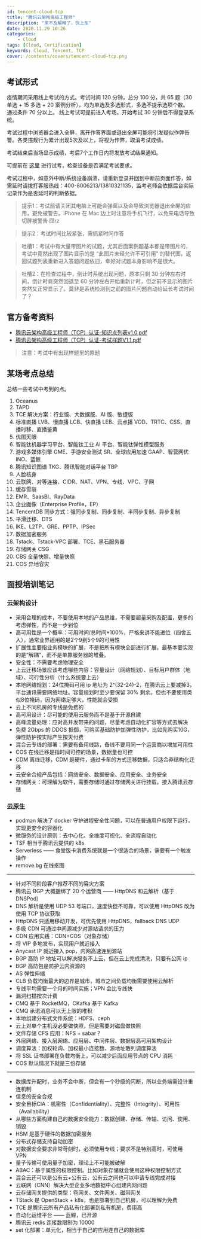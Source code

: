 ```yaml
---
id: tencent-cloud-tcp
title: "腾讯云架构高级工程师"
description: "来不及解释了，快上车"
date: 2020.11.29 10:26
categories:
    - Cloud
tags: [Cloud, Certification]
keywords: Cloud, Tencent, TCP
cover: /contents/covers/tencent-cloud-tcp.png
---
```


## 考试形式

疫情期间采用线上考试的方式。考试时间 120 分钟，总分 100 分，共 65 题（30 单选 + 15 多选 + 20 案例分析），均为单选及多选形式，多选不提示选项个数。
通过条件 70 分以上。
线上考试可提前进入考场，开始考试 30 分钟后不得登录系统。

考试过程中浏览器会进入全屏，离开作答界面或退出全屏可能将引发疑似作弊告警。各类违规行为累计出现5次及以上，将视为作弊，取消考试成绩。

考试结束后当场显示成绩，考后7个工作日内将发放考试结果通知。

可提前在 [这里](https://tx.weicewang.com/login/p/209100) 进行试考，检查设备是否满足考试要求。

考试过程中，如意外中断/系统设备崩溃，请重新登录并回到中断前页面作答，如需延时请拨打客服热线：400-8006213/13810321135，监考老师会依据后台实际记录作为是否延时的判断依据。

> 提示1：考试前请关闭其电脑上可能会弹窗以及会导致浏览器退出全屏的应用，避免被警告。iPhone 在 Mac 边上时注意将手机飞行，以免来电话导致切屏被警告 囧rz

> 提示2：考试时间比较紧张，需抓紧时间作答

> 吐槽1：考试中有大量带图片的试题，尤其后面案例题基本都是带图片的，考试中竟然出现了图片显示的是 “此图片未经允许不可引用” 的替代图，返回试题列表重新进入答题问题依旧，幸好对试题本身影响不是很大。

> 吐槽2：在检查过程中，倒计时系统出现问题，原本只剩 30 分钟左右时间，倒计时竟突然回退至 60 分钟左右开始重新计时，但之前不显示的图片突然又正常显示了。莫非是系统检测到之前的图片问题自动给延长考试时间了？

## 官方备考资料

* [腾讯云架构高级工程师（TCP）认证-知识点列表v1.0.pdf](https://main.qcloudimg.com/raw/e58c0b73b4d9274b68946e8ba229215e/%E8%85%BE%E8%AE%AF%E4%BA%91%E6%9E%B6%E6%9E%84%E9%AB%98%E7%BA%A7%E5%B7%A5%E7%A8%8B%E5%B8%88%EF%BC%88TCP%EF%BC%89%E8%AE%A4%E8%AF%81-%E7%9F%A5%E8%AF%86%E7%82%B9%E5%88%97%E8%A1%A8v1.0.pdf)
* [腾讯云架构高级工程师（TCP）认证-考试样题V1.1.pdf](https://main.qcloudimg.com/raw/6f2b978563ed3db36a8e7c2150be13e6/%E8%85%BE%E8%AE%AF%E4%BA%91%E6%9E%B6%E6%9E%84%E9%AB%98%E7%BA%A7%E5%B7%A5%E7%A8%8B%E5%B8%88%EF%BC%88TCP%EF%BC%89%E8%AE%A4%E8%AF%81-%E8%80%83%E8%AF%95%E6%A0%B7%E9%A2%98V1.1.pdf)

> 注意：考试中有出现样题里的原题


## 某场考点总结

总结一些考试中考到的点。

1. Oceanus
1. TAPD
1. TCE 解决方案：行业版、大数据版、AI 版、敏捷版
1. 标准直播 LVB、慢直播 LCB、快直播 LEB、云点播 VOD、TRTC、CSS、直播时移、直播鉴黄
1. 优图天眼
1. 智能钛机器学习平台、智能钛工业 AI 平台、智能钛弹性模型服务
1. 游戏多媒体引擎 GME、手游安全测试 SR、全球应用加速 GAAP、智营网优 INO、蓝鲸
1. 腾讯知识图谱 TKG、腾讯智能对话平台 TBP
1. 人脸核身
1. 云联网、对等连接、CIDR、NAT、VPN、专线、VPC、子网
1. 缓存雪崩
1. EMR、SaasBI、RayData
1. 企业画像（Enterprise Profile，EP）
1. TencentDB 同步方式：强同步复制、同步复制、半同步复制、异步复制
1. 平滑迁移、DTS
1. IKE、L2TP、GRE、PPTP、IPSec
1. 数据加密服务
1. Tstack、Tstack-VPC 部署、TCE、黑石服务器
1. 存储网关 CSG
1. CBS 全量快照、增量快照
1. COS 异地容灾


## 面授培训笔记

### 云架构设计
- 采用合理的成本，不要使用本地的产品思维，不需要超量采购及配置，更多的考虑弹性，而不是一步到位
- 高可用性是一个概率：可用时间/总时间*100%，严格来讲不能进位（四舍五入），通常业界适用的是2个9到5个9的可用性
- 扩展性主要指业务模块的扩展，不是把所有模块全部进行扩展。最基本要实现的是“解耦”，而不是单靠服务器的堆叠。
- 安全性：不需要考虑物理安全
- 上云迁移场景应该考虑哪些内容：容量设计（网络规划）、目标用户群体（地域）、可行性分析（什么系统要上云）
- 本地网络规划：24位掩码可用 ip 地址为 2^(32-24)-2，在腾讯云上要减掉3，平台通讯需要网络地址。容量规划时至少要保留 30% 剩余。但也不要使用类似8位掩码，因为网络足够大，性能就会受损
- 云上不同机房的专线是免费的
- 高可用设计：尽可能的使用云服务而不是基于开源自建
- 高峰流量处理：应对高并发带来的问题，尽量考虑自动化扩容等方式去解决
- 免费 2Gbps 的 DDOS 抵御，可购买基础防护加弹性防护，比如先购买10G，弹性防护按实际产生按天付费
- 混合云专线的部署：需要有备用线路，备线不要用同一个运营商以增加可用性
- COS 在线迁移是指时间可控的场景，数据量也可控
- CDM 离线迁移，CDM 是硬件，通过卡车的方式迁移数据，只适合非结构化迁移
- 云安全合规产品包括：网络安全、数据安全、应用安全、业务安全
- 存储网关：可理解为软件，需要存储时通过存储网关进行挂载，接入腾讯云存储

### 云原生
- podman 解决了 docker 守护进程安全性问题，可以在普通用户权限下运行，实现更安全的容器化
- 微服务的设计原则：去中心化、全维度可视化、全流程自动化
- TSF 相当于腾讯云提供的 k8s
- Serverless —— 食堂饭卡消费系统就是一个很适合的场景，需要有一个触发操作
- remove.bg 在线抠图

---

- 针对不同阶段客户推荐不同的容灾方案
- 腾讯云 BGP 大概捆绑了 20 个运营商 —— HttpDNS 和云解析（基于 DNSPod）
- DNS 解析是使用 UDP 53 号端口，速度快但不可靠，可以使用 HttpDNS 改为使用 TCP 协议获取
- HttpDNS 只适用移动开发，可优先使用 HttpDNS，fallback DNS UDP
- 多级 CDN 可通过中间源减少对源站请求的压力
- CDN 应用实践：CDN+COS（对象存储）
- 将 VIP 多地发布，实现用户就近接入
- Anycast IP 就近接入 pop，内网高速连到源站
- BGP 高防 IP 地址可以解决服务不上云，但在云上完成清洗，只要有公网 ip
- BGP 高防包是防护云内资源的
- AS 弹性伸缩
- CLB 负载均衡最大的边界是城市，城市之间负载均衡需要使用云解析
- 专线平均需要一个月的时间实施；VPN 会比专线快
- 漏洞扫描按次计费
- CMQ 基于 RocketMQ，CKafka 基于 Kafka
- CMQ 承诺消息可以无上限的堆积
- 本地组建分布式文件系统：HDFS、ceph
- 云上对单个主机没必要做快照，但是需要对磁盘做快照
- 文件存储 CFS 应用：NFS + sabar？
- 外层网络、接入层网络、应用层、中间件层、数据层高可用架构设计
- 调度算法：加权轮询、加权最小连接数、源地址散列调度算法
- 将 SSL 证书部署在负载均衡上，可以减少后面应用节点的 CPU 消耗
- COS 默认情况下就是三份存储

---

- 数据库升配时，业务不会中断，但会有一个秒级的闪断，所以业务端需设计重连机制
- 信息的安全合规
- 安全目标CIA：机密性（Confidentiality）、完整性（Integrity）、可用性（Availability）
- 从哪些方面构建自己的数据安全能力：数据创建、存储、传输、访问、使用、销毁
- HSM 是基于硬件的数据加密服务
- 分布式存储支持自动加密
- 对数据安全要求非常苛刻时，必须使用专线；要求不是特别高时，可使用 VPN
- 量子传输可使用量子加密，理论上不可能被破解
- ABAC：基于属性的权限控制。比如对象存储就会使用这种权限控制方式
- 混合云还可以是公有云+公有云，公有云之间也可以申请专线完成对接
- 云联网（CNN）解决大型企业多地数据中心组建内网问题
- 云存储网关提供的类型：卷网关、文件网关、磁带网关
- TStack 是 OpenStack + k8s，也是部署到自己机房，可以理解为免费
- TCE 是腾讯云所有产品私有化部署到私有机房，费用高
- 自动化运维平台 —— 蓝鲸，已开源
- 腾讯云 redis 连接数限制为 10000
- set 化部署：单元化，相当于自己的应用连自己的数据库
